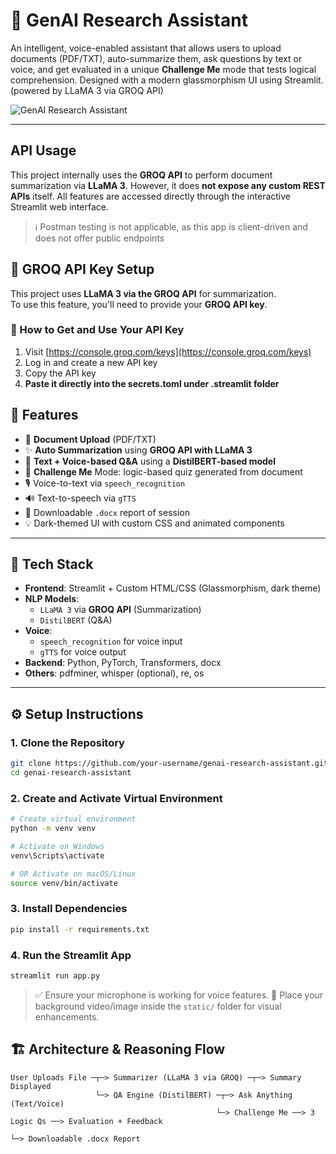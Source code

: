 
# 🧠 GenAI Research Assistant

An intelligent, voice-enabled assistant that allows users to upload documents (PDF/TXT), auto-summarize them, ask questions by text or voice, and get evaluated in a unique **Challenge Me** mode that tests logical comprehension. Designed with a modern glassmorphism UI using Streamlit.(powered by LLaMA 3 via GROQ API)

![GenAI Research Assistant](https://cdn.prod.website-files.com/679038f47d3aba15a7876e30/682dfc3c5bce1e1a682f066b_How%20to%20Train%20GenAI%20to%20Work%20as%20Your%20Personal%20Research%20Assistant.jpg)

---
## API Usage

This project internally uses the **GROQ API** to perform document summarization via **LLaMA 3**. However, it does **not expose any custom REST APIs** itself. All features are accessed directly through the interactive Streamlit web interface.

> ℹ️ Postman testing is not applicable, as this app is client-driven and does not offer public endpoints

## 🔑 GROQ API Key Setup

This project uses **LLaMA 3 via the GROQ API** for summarization.  
To use this feature, you'll need to provide your **GROQ API key**.

### 🔧 How to Get and Use Your API Key

1. Visit [https://console.groq.com/keys](https://console.groq.com/keys)
2. Log in and create a new API key
3. Copy the API key
4. **Paste it directly into the secrets.toml under .streamlit folder** 


## 🚀 Features

- 📄 **Document Upload** (PDF/TXT)
- ✨ **Auto Summarization** using **GROQ API with LLaMA 3**
- 💬 **Text + Voice-based Q&A** using a **DistilBERT-based model**
- 🧠 **Challenge Me** Mode: logic-based quiz generated from document
- 🎙️ Voice-to-text via `speech_recognition`
- 🔊 Text-to-speech via `gTTS`
- 📄 Downloadable `.docx` report of session
- 💡 Dark-themed UI with custom CSS and animated components

---

## 🧰 Tech Stack

- **Frontend**: Streamlit + Custom HTML/CSS (Glassmorphism, dark theme)
- **NLP Models**:
  - `LLaMA 3` via **GROQ API** (Summarization)
  - `DistilBERT` (Q&A)
- **Voice**:
  - `speech_recognition` for voice input
  - `gTTS` for voice output
- **Backend**: Python, PyTorch, Transformers, docx
- **Others**: pdfminer, whisper (optional), re, os

---

## ⚙️ Setup Instructions

### 1. Clone the Repository

```bash
git clone https://github.com/your-username/genai-research-assistant.git
cd genai-research-assistant
```

### 2. Create and Activate Virtual Environment

```bash
# Create virtual environment
python -m venv venv

# Activate on Windows
venv\Scripts\activate

# OR Activate on macOS/Linux
source venv/bin/activate
```

### 3. Install Dependencies

```bash
pip install -r requirements.txt
```

### 4. Run the Streamlit App

```bash
streamlit run app.py
```

> ✅ Ensure your microphone is working for voice features.
> 📄 Place your background video/image inside the `static/` folder for visual enhancements.

## 🏗️ Architecture & Reasoning Flow

```text
User Uploads File ─┬─> Summarizer (LLaMA 3 via GROQ) ─┬─> Summary Displayed
                   └─> QA Engine (DistilBERT) ─┬─> Ask Anything (Text/Voice)
                                              └─> Challenge Me ──> 3 Logic Qs ──> Evaluation + Feedback
                                                                     └─> Downloadable .docx Report


